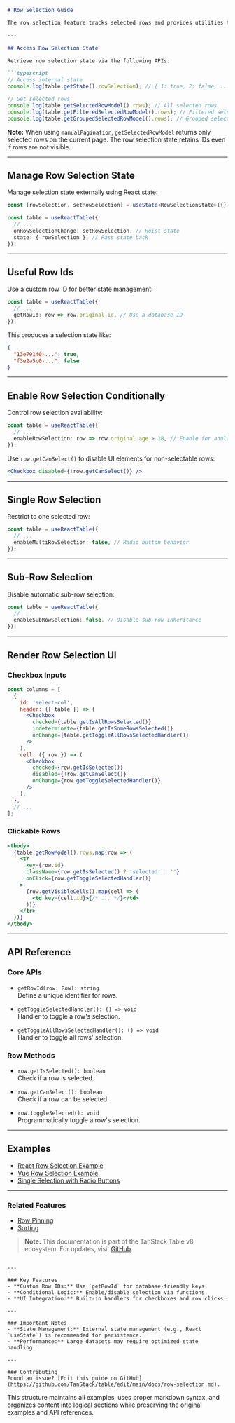 

```markdown
# Row Selection Guide

The row selection feature tracks selected rows and provides utilities to toggle selections. Below are common use cases and implementation details.

---

## Access Row Selection State

Retrieve row selection state via the following APIs:

```typescript
// Access internal state
console.log(table.getState().rowSelection); // { 1: true, 2: false, ... }

// Get selected rows
console.log(table.getSelectedRowModel().rows); // All selected rows
console.log(table.getFilteredSelectedRowModel().rows); // Filtered selected rows
console.log(table.getGroupedSelectedRowModel().rows); // Grouped selected rows
```

**Note:** When using `manualPagination`, `getSelectedRowModel` returns only selected rows on the current page. The row selection state retains IDs even if rows are not visible.

---

## Manage Row Selection State

Manage selection state externally using React state:

```typescript
const [rowSelection, setRowSelection] = useState<RowSelectionState>({});

const table = useReactTable({
  // ...
  onRowSelectionChange: setRowSelection, // Hoist state
  state: { rowSelection }, // Pass state back
});
```

---

## Useful Row Ids

Use a custom row ID for better state management:

```typescript
const table = useReactTable({
  // ...
  getRowId: row => row.original.id, // Use a database ID
});
```

This produces a selection state like:

```json
{
  "13e79140-...": true,
  "f3e2a5c0-...": false
}
```

---

## Enable Row Selection Conditionally

Control row selection availability:

```typescript
const table = useReactTable({
  // ...
  enableRowSelection: row => row.original.age > 18, // Enable for adults only
});
```

Use `row.getCanSelect()` to disable UI elements for non-selectable rows:

```jsx
<Checkbox disabled={!row.getCanSelect()} />
```

---

## Single Row Selection

Restrict to one selected row:

```typescript
const table = useReactTable({
  // ...
  enableMultiRowSelection: false, // Radio button behavior
});
```

---

## Sub-Row Selection

Disable automatic sub-row selection:

```typescript
const table = useReactTable({
  // ...
  enableSubRowSelection: false, // Disable sub-row inheritance
});
```

---

## Render Row Selection UI

### Checkbox Inputs

```jsx
const columns = [
  {
    id: 'select-col',
    header: ({ table }) => (
      <Checkbox
        checked={table.getIsAllRowsSelected()}
        indeterminate={table.getIsSomeRowsSelected()}
        onChange={table.getToggleAllRowsSelectedHandler()}
      />
    ),
    cell: ({ row }) => (
      <Checkbox
        checked={row.getIsSelected()}
        disabled={!row.getCanSelect()}
        onChange={row.getToggleSelectedHandler()}
      />
    ),
  },
  // ...
];
```

### Clickable Rows

```jsx
<tbody>
  {table.getRowModel().rows.map(row => (
    <tr
      key={row.id}
      className={row.getIsSelected() ? 'selected' : ''}
      onClick={row.getToggleSelectedHandler()}
    >
      {row.getVisibleCells().map(cell => (
        <td key={cell.id}>{/* ... */}</td>
      ))}
    </tr>
  ))}
</tbody>
```

---

## API Reference

### Core APIs
- `getRowId(row: Row): string`  
  Define a unique identifier for rows.

- `getToggleSelectedHandler(): () => void`  
  Handler to toggle a row's selection.

- `getToggleAllRowsSelectedHandler(): () => void`  
  Handler to toggle all rows' selection.

### Row Methods
- `row.getIsSelected(): boolean`  
  Check if a row is selected.

- `row.getCanSelect(): boolean`  
  Check if a row can be selected.

- `row.toggleSelected(): void`  
  Programmatically toggle a row's selection.

---

## Examples

- [React Row Selection Example](#)
- [Vue Row Selection Example](#)
- [Single Selection with Radio Buttons](#)

---

### Related Features
- [Row Pinning](row-pinning.md)  
- [Sorting](sorting.md)

> **Note:** This documentation is part of the TanStack Table v8 ecosystem. For updates, visit [GitHub](https://github.com/TanStack/table).
```

---

### Key Features
- **Custom Row IDs:** Use `getRowId` for database-friendly keys.
- **Conditional Logic:** Enable/disable selection via functions.
- **UI Integration:** Built-in handlers for checkboxes and row clicks.

---

### Important Notes
- **State Management:** External state management (e.g., React `useState`) is recommended for persistence.
- **Performance:** Large datasets may require optimized state handling.

---

### Contributing
Found an issue? [Edit this guide on GitHub](https://github.com/TanStack/table/edit/main/docs/row-selection.md).
``` 

This structure maintains all examples, uses proper markdown syntax, and organizes content into logical sections while preserving the original examples and API references.